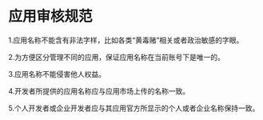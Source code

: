 # 应用审核规范

1.应用名称不能含有非法字样，比如各类“黄毒赌”相关或者政治敏感的字眼。

2.为方便区分管理不同的应用，保证应用名称在当前账号下是唯一的。

3.应用名称不能侵害他人权益。

4.开发者所提供的应用名称应与应用市场上传的名称一致。

5.个人开发者或企业开发者应与其应用官方所显示的个人或者企业名称保持一致。
